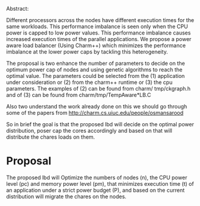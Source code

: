 Abstract:

Different processors across the nodes have different execution times for the same workloads. This performance imbalance is seen only when the CPU power is capped to low power values. This performance imbalance causes increased execution times of the parallel applications. We propose a power aware load balancer (Using Charm++) which minimizes the performance imbalance at the lower power caps by tackling this heterogeneity.


The proposal  is two enhance the number of parameters to decide on the optimum power cap of  nodes and using genetic algorithms to reach the optimal value.
The parameters could be selected from the (1) application under consideration or (2) from the charm++ runtime or (3) the cpu parameters.
The examples of (2) can be found from charm/ tmp/ckgraph.h and of (3) can be found from charm/tmp/TempAware*LB.C

Also two understand the work already done on this we should go through some of the papers from  http://charm.cs.uiuc.edu/people/osmansarood

So in brief the goal is that the proposed lbd will decide on the optimal power distribution,  poser cap the cores accordingly  and based on that will distribute the chares loads on them.


Proposal
========

The proposed lbd will Optimize the numbers of nodes (n), the CPU power level
(pc) and memory power level (pm), that minimizes execution
time (t) of an application under a strict power budget (P), and based on the current distribution will migrate the chares on the nodes.
